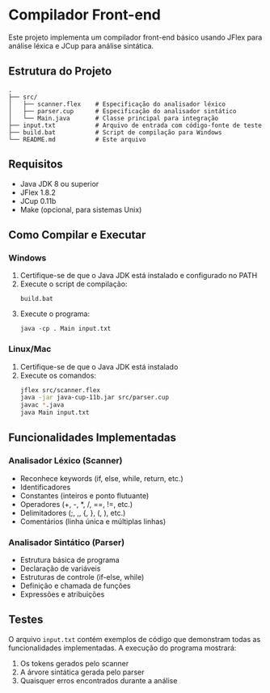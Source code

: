 # Compilador Front-end

Este projeto implementa um compilador front-end básico usando JFlex para análise léxica e JCup para análise sintática.

## Estrutura do Projeto

```
.
├── src/
│   ├── scanner.flex    # Especificação do analisador léxico
│   ├── parser.cup      # Especificação do analisador sintático
│   └── Main.java       # Classe principal para integração
├── input.txt           # Arquivo de entrada com código-fonte de teste
├── build.bat           # Script de compilação para Windows
└── README.md           # Este arquivo
```

## Requisitos

- Java JDK 8 ou superior
- JFlex 1.8.2
- JCup 0.11b
- Make (opcional, para sistemas Unix)

## Como Compilar e Executar

### Windows

1. Certifique-se de que o Java JDK está instalado e configurado no PATH
2. Execute o script de compilação:
   ```
   build.bat
   ```
3. Execute o programa:
   ```
   java -cp . Main input.txt
   ```

### Linux/Mac

1. Certifique-se de que o Java JDK está instalado
2. Execute os comandos:
   ```bash
   jflex src/scanner.flex
   java -jar java-cup-11b.jar src/parser.cup
   javac *.java
   java Main input.txt
   ```

## Funcionalidades Implementadas

### Analisador Léxico (Scanner)
- Reconhece keywords (if, else, while, return, etc.)
- Identificadores
- Constantes (inteiros e ponto flutuante)
- Operadores (+, -, *, /, ==, !=, etc.)
- Delimitadores (;, ,, {, }, (, ), etc.)
- Comentários (linha única e múltiplas linhas)

### Analisador Sintático (Parser)
- Estrutura básica de programa
- Declaração de variáveis
- Estruturas de controle (if-else, while)
- Definição e chamada de funções
- Expressões e atribuições

## Testes

O arquivo `input.txt` contém exemplos de código que demonstram todas as funcionalidades implementadas. A execução do programa mostrará:
1. Os tokens gerados pelo scanner
2. A árvore sintática gerada pelo parser
3. Quaisquer erros encontrados durante a análise 